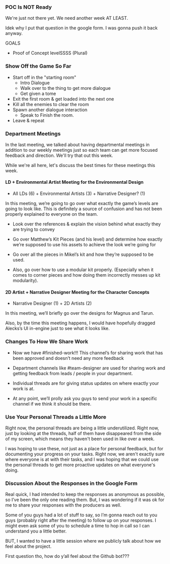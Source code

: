 ### POC Is NOT Ready

We're just not there yet. We need another week AT LEAST.

Idek why I put that question in the google form. I was gonna push it back anyway.

GOALS
- Proof of Concept levelSSSS (Plural)

### Show Off the Game So Far

- Start off in the "starting room"
	- Intro Dialogue
	- Walk over to the thing to get more dialogue
	- Get given a tome
- Exit the first room & get loaded into the next one
- Kill all the enemies to clear the room
- Spawn another dialogue interaction
	- Speak to Finish the room.
- Leave & repeat

### Department Meetings

In the last meeting, we talked about having departmental meetings in addition to our weekly meetings just so each team can get more focused feedback and direction. We'll try that out this week.

While we're all here, let's discuss the best times for these meetings this week.

#### LD + Environmental Artist Meeting for the Environmental Design

- All LDs (6) + Environmental Artists (3) + Narrative Designer? (1)

In this meeting, we’re going to go over what exactly the game’s levels are going to look like. This is definitely a source of confusion and has not been properly explained to everyone on the team. 

- Look over the references & explain the vision behind what exactly they are trying to convey

- Go over Matthew’s Kit Pieces (and his level) and determine how exactly we’re supposed to use his assets to achieve the look we’re going for

- Go over all the pieces in Mikel’s kit and how they’re supposed to be used.

- Also, go over how to use a modular kit properly. (Especially when it comes to corner pieces and how doing them incorrectly messes up kit modularity).

#### 2D Artist + Narrative Designer Meeting for the Character Concepts

- Narrative Designer (1) + 2D Artists (2)

In this meeting, we’ll briefly go over the designs for Magnus and Tarun. 

Also, by the time this meeting happens, I would have hopefully dragged Alecks’s UI in-engine just to see what it looks like.

### Changes To How We Share Work

- Now we have #finished-work!!! This channel’s for sharing work that has been approved and doesn’t need any more feedback

- Department channels like #team-designer are used for sharing work and getting feedback from leads / people in your department.

- Individual threads are for giving status updates on where exactly your work is at.

- At any point, we’ll prolly ask you guys to send your work in a specific channel if we think it should be there.

### Use Your Personal Threads a Little More

Right now, the personal threads are being a little underutilized. Right now, just by looking at the threads, half of them have disappeared from the side of my screen, which means they haven't been used in like over a week.

I was hoping to use these, not just as a place for personal feedback, but for documenting your progress on your tasks. Right now, we aren't exactly sure where everyone is at with their tasks, and I was hoping that we could use the personal threads to get more proactive updates on what everyone's doing.

### Discussion About the Responses in the Google Form

Real quick, I had intended to keep the responses as anonymous as possible, so I’ve been the only one reading them. But, I was wondering if it was ok for me to share your responses with the producers as well.

Some of you guys had a lot of stuff to say, so I’m gonna reach out to you guys (probably right after the meeting) to follow up on your responses. I might even ask some of you to schedule a time to hop in call so I can understand you a little better.

BUT, I wanted to have a little session where we publicly talk about how we feel about the project. 

First question tho, how do y’all feel about the Github bot???
